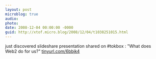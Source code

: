 ```yaml
---
layout: post
microblog: true
audio: 
photo: 
date: 2008-12-04 00:00:00 -0000
guid: http://xtof.micro.blog/2008/12/04/t1038251015.html
---
```

just discovered slideshare presentation shared on #tokbox : "What does Web2 do for us?" [tinyurl.com/6bbjk4](http://tinyurl.com/6bbjk4)

